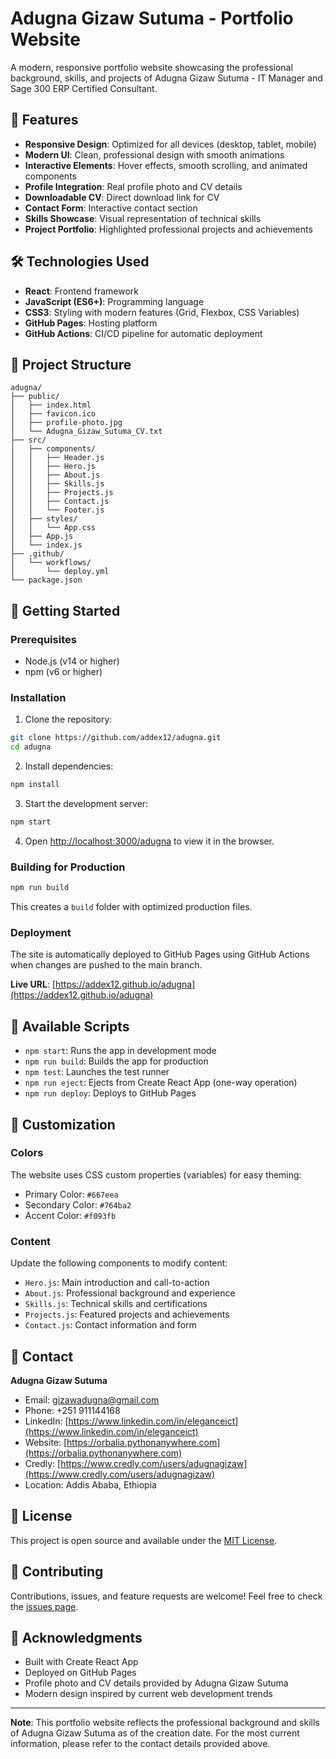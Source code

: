 # Adugna Gizaw Sutuma - Portfolio Website

A modern, responsive portfolio website showcasing the professional background, skills, and projects of Adugna Gizaw Sutuma - IT Manager and Sage 300 ERP Certified Consultant.

## 🌟 Features

- **Responsive Design**: Optimized for all devices (desktop, tablet, mobile)
- **Modern UI**: Clean, professional design with smooth animations
- **Interactive Elements**: Hover effects, smooth scrolling, and animated components
- **Profile Integration**: Real profile photo and CV details
- **Downloadable CV**: Direct download link for CV
- **Contact Form**: Interactive contact section
- **Skills Showcase**: Visual representation of technical skills
- **Project Portfolio**: Highlighted professional projects and achievements

## 🛠️ Technologies Used

- **React**: Frontend framework
- **JavaScript (ES6+)**: Programming language
- **CSS3**: Styling with modern features (Grid, Flexbox, CSS Variables)
- **GitHub Pages**: Hosting platform
- **GitHub Actions**: CI/CD pipeline for automatic deployment

## 📁 Project Structure

```
adugna/
├── public/
│   ├── index.html
│   ├── favicon.ico
│   ├── profile-photo.jpg
│   └── Adugna_Gizaw_Sutuma_CV.txt
├── src/
│   ├── components/
│   │   ├── Header.js
│   │   ├── Hero.js
│   │   ├── About.js
│   │   ├── Skills.js
│   │   ├── Projects.js
│   │   ├── Contact.js
│   │   └── Footer.js
│   ├── styles/
│   │   └── App.css
│   ├── App.js
│   └── index.js
├── .github/
│   └── workflows/
│       └── deploy.yml
└── package.json
```

## 🚀 Getting Started

### Prerequisites

- Node.js (v14 or higher)
- npm (v6 or higher)

### Installation

1. Clone the repository:
```bash
git clone https://github.com/addex12/adugna.git
cd adugna
```

2. Install dependencies:
```bash
npm install
```

3. Start the development server:
```bash
npm start
```

4. Open [http://localhost:3000/adugna](http://localhost:3000/adugna) to view it in the browser.

### Building for Production

```bash
npm run build
```

This creates a `build` folder with optimized production files.

### Deployment

The site is automatically deployed to GitHub Pages using GitHub Actions when changes are pushed to the main branch.

**Live URL**: [https://addex12.github.io/adugna](https://addex12.github.io/adugna)

## 📝 Available Scripts

- `npm start`: Runs the app in development mode
- `npm run build`: Builds the app for production
- `npm test`: Launches the test runner
- `npm run eject`: Ejects from Create React App (one-way operation)
- `npm run deploy`: Deploys to GitHub Pages

## 🎨 Customization

### Colors
The website uses CSS custom properties (variables) for easy theming:
- Primary Color: `#667eea`
- Secondary Color: `#764ba2`
- Accent Color: `#f093fb`

### Content
Update the following components to modify content:
- `Hero.js`: Main introduction and call-to-action
- `About.js`: Professional background and experience
- `Skills.js`: Technical skills and certifications
- `Projects.js`: Featured projects and achievements
- `Contact.js`: Contact information and form

## 📧 Contact

**Adugna Gizaw Sutuma**
- Email: gizawadugna@gmail.com
- Phone: +251 911144168
- LinkedIn: [https://www.linkedin.com/in/eleganceict](https://www.linkedin.com/in/eleganceict)
- Website: [https://orbalia.pythonanywhere.com](https://orbalia.pythonanywhere.com)
- Credly: [https://www.credly.com/users/adugnagizaw](https://www.credly.com/users/adugnagizaw)
- Location: Addis Ababa, Ethiopia

## 📄 License

This project is open source and available under the [MIT License](LICENSE).

## 🤝 Contributing

Contributions, issues, and feature requests are welcome! Feel free to check the [issues page](https://github.com/addex12/adugna/issues).

## 🙏 Acknowledgments

- Built with Create React App
- Deployed on GitHub Pages
- Profile photo and CV details provided by Adugna Gizaw Sutuma
- Modern design inspired by current web development trends

---

**Note**: This portfolio website reflects the professional background and skills of Adugna Gizaw Sutuma as of the creation date. For the most current information, please refer to the contact details provided above.